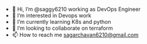 - 👋 Hi, I’m @saggy6210 <Sagar Chavan> working as DevOps Engineer
- 👀 I’m interested in Devops work
- 🌱 I’m currently learning K8s and python
- 💞️ I’m looking to collaborate on terraform
- 📫 How to reach me sagarchavan6210@gmail.com

<!---
saggy6210/saggy6210 is a ✨ special ✨ repository because its `README.md` (this file) appears on your GitHub profile.
You can click the Preview link to take a look at your changes.
--->
